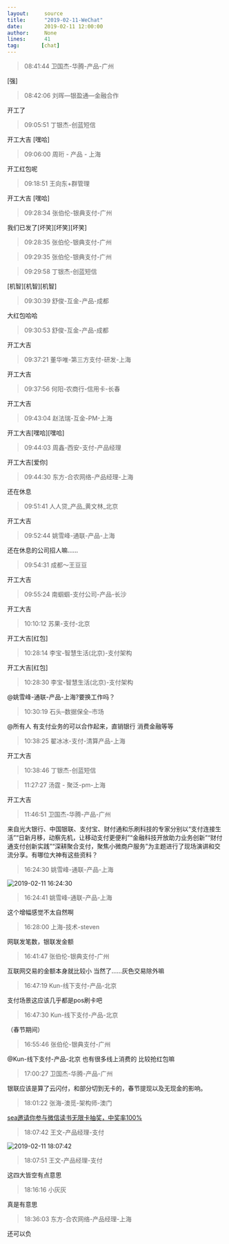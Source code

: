 ```yaml
---
layout:     source 
title:      "2019-02-11-WeChat"
date:       2019-02-11 12:00:00
author:     None
lines:      41 
tag:       [chat]
---
```

> 08:41:44  卫国杰-华腾-产品-广州  
   
[强]  
   
> 08:42:06  刘晖—银盈通—金融合作  
   
开工了  
   
> 09:05:51  丁银杰-创蓝短信  
   
开工大吉 [嘿哈]  
   
> 09:06:00  周珩 - 产品 - 上海  
   
开工红包呢  
   
> 09:18:51  王向东+群管理  
   
开工大吉 [嘿哈]  
   
> 09:28:34  张伯伦-银典支付-广州  
   
我们已发了[坏笑][坏笑][坏笑]  
   
> 09:28:35  张伯伦-银典支付-广州  
   
> 09:29:35  张伯伦-银典支付-广州  
   
> 09:29:58  丁银杰-创蓝短信  
   
[机智][机智][机智]  
   
> 09:30:39  舒俊-互金-产品-成都  
   
大红包哈哈  
   
> 09:30:53  舒俊-互金-产品-成都  
   
开工大吉  
   
> 09:37:21  董华唯-第三方支付-研发-上海  
   
开工大吉  
   
> 09:37:56  何阳-农商行-信用卡-长春  
   
开工大吉  
   
> 09:43:04  赵法瑞-互金-PM-上海  
   
开工大吉[嘿哈][嘿哈]  
   
> 09:44:03  周鑫-西安-支付-产品经理  
   
开工大吉[爱你]  
   
> 09:44:30  东方-合农网络-产品经理-上海  
   
还在休息  
   
> 09:51:41  人人贷_产品_黄文林_北京  
   
开工大吉  
   
> 09:52:44  姚雪峰-通联-产品-上海  
   
还在休息的公司招人嘛……  
   
> 09:54:31  成都～王豆豆  
   
开工大吉  
   
> 09:55:24  南蝈蝈-支付公司-产品-长沙  
   
开工大吉  
   
> 10:10:12  苏果-支付-北京  
   
开工大吉[红包]  
   
> 10:28:14  李宝-智慧生活(北京)-支付架构  
   
开工大吉[红包]  
   
> 10:28:30  李宝-智慧生活(北京)-支付架构  
   
@姚雪峰-通联-产品-上海?要换工作吗？  
   
> 10:30:19  石头–数据保全–市场  
   
@所有人 有支付业务的可以合作起来，直销银行 消费金融等等  
   
> 10:38:25  翟冰冰-支付-清算产品-上海  
   
开工大吉  
   
> 10:38:46  丁银杰-创蓝短信  
   
> 11:27:27  汤霆 - 聚泛-pm-上海  
   
开工大吉  
   
> 11:46:51  卫国杰-华腾-产品-广州  
   
来自光大银行、中国银联、支付宝、财付通和乐刷科技的专家分别以“支付连接生活”“日新月移，动察先机，让移动支付更便利”“金融科技开放助力业务创新”“财付通支付创新实践”“深耕聚合支付，聚焦小微商户服务”为主题进行了现场演讲和交流分享。有哪位大神有这些资料？  
   
> 16:24:30  姚雪峰-通联-产品-上海  
   
![2019-02-11 16:24:30](http://static.cocolian.cn/img/20190211_162430.png) 
   
> 16:24:41  姚雪峰-通联-产品-上海  
   
这个增幅感觉不太自然啊  
   
> 16:28:00  上海-技术-steven  
   
网联发笔数，银联发金额  
   
> 16:41:47  张伯伦-银典支付-广州  
   
互联网交易的金额本身就比较小   当然了……灰色交易除外嘛  
   
> 16:47:19  Kun-线下支付-产品-北京  
   
支付场景这应该几乎都是pos刷卡吧  
   
> 16:47:30  Kun-线下支付-产品-北京  
   
（春节期间）  
   
> 16:55:46  张伯伦-银典支付-广州  
   
@Kun-线下支付-产品-北京 也有很多线上消费的  比较抢红包嘛  
   
> 17:00:27  卫国杰-华腾-产品-广州  
   
银联应该是算了云闪付，和部分切到无卡的，春节提现以及无现金的影响。  
   
> 18:01:22  张海-澳觅-架构师-澳门  
   
[sea邀请你参与微信读书无限卡抽奖，中奖率100%
](https://weread.qq.com/wrpage/infinite/lottery?collageId=2648154_20190209&amp;amp;amp;shareVid=2648154)  
   
> 18:07:42  王文-产品经理-支付  
   
![2019-02-11 18:07:42](http://static.cocolian.cn/img/20190211_180742.png) 
   
> 18:07:51  王文-产品经理-支付  
   
这四大皆空有点意思  
   
> 18:16:16  小灰灰  
   
真是有意思  
   
> 18:36:03  东方-合农网络-产品经理-上海  
   
还可以负  
   
